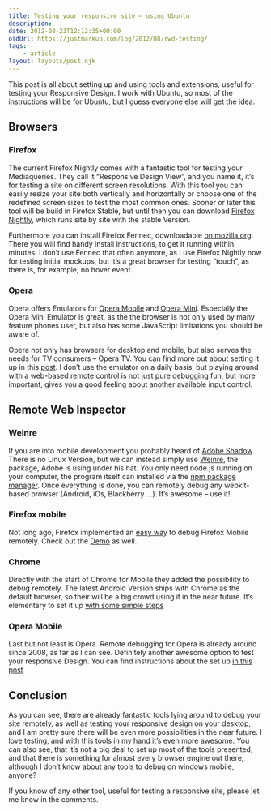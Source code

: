 ```yaml
---
title: Testing your responsive site – using Ubuntu
description: 
date: 2012-08-23T12:12:35+00:00
oldUrl: https://justmarkup.com/log/2012/08/rwd-testing/
tags:
    - article
layout: layouts/post.njk
---
```


This post is all about setting up and using tools and extensions, useful for testing your Responsive Design. I work with Ubuntu, so most of the instructions will be for Ubuntu, but I guess everyone else will get the idea.

Browsers
--------

### Firefox

The current Firefox Nightly comes with a fantastic tool for testing your Mediaqueries. They call it “Responsive Design View”, and you name it, it’s for testing a site on different screen resolutions. With this tool you can easily resize your site both vertically and horizontally or choose one of the redefined screen sizes to test the most common ones. Sooner or later this tool will be build in Firefox Stable, but until then you can download [Firefox Nightly](http://nightly.mozilla.org/), which runs site by site with the stable Version.

Furthermore you can install Firefox Fennec, downloadable [on mozilla.org](http://www.mozilla.org/projects/fennec/1.0a2/releasenotes/). There you will find handy install instructions, to get it running within minutes. I don’t use Fennec that often anymore, as I use Firefox Nightly now for testing initial mockups, but it’s a great browser for testing “touch”, as there is, for example, no hover event.  

### Opera

Opera offers Emulators for [Opera Mobile](http://www.omgubuntu.co.uk/2010/08/install-opera-mobile-in-ubuntu-deb) and [Opera Mini](http://www.omgubuntu.co.uk/2010/07/how-to-run-opera-mini-in-ubuntu). Especially the Opera Mini Emulator is great, as the the browser is not only used by many feature phones user, but also has some JavaScript limitations you should be aware of.

Opera not only has browsers for desktop and mobile, but also serves the needs for TV consumers – Opera TV. You can find more out about setting it up in this [post](http://dev.opera.com/articles/view/opera-tv-emulator-getting-started/). I don’t use the emulator on a daily basis, but playing around with a web-based remote control is not just pure debugging fun, but more important, gives you a good feeling about another available input control.

Remote Web Inspector
--------------------

### Weinre

If you are into mobile development you probably heard of [Adobe Shadow](http://labs.adobe.com/technologies/shadow/). There is no Linux Version, but we can instead simply use [Weinre](http://people.apache.org/~pmuellr/weinre/docs/latest/), the package, Adobe is using under his hat. You only need node.js running on your computer, the program itself can installed via the [npm package manager](http://people.apache.org/~pmuellr/weinre/docs/latest/Installing.html). Once everything is done, you can remotely debug any webkit-based browser (Android, iOs, Blackberry …). It’s awesome – use it!

### Firefox mobile

Not long ago, Firefox implemented an [easy way](https://hacks.mozilla.org/2012/08/remote-debugging-on-firefox-for-android/) to debug Firefox Mobile remotely. Check out the [Demo](http://www.youtube.com/watch?feature=player_embedded&v=Znj_8IFeTVs) as well.

### Chrome

Directly with the start of Chrome for Mobile they added the possibility to debug remotely. The latest Android Version ships with Chrome as the default browser, so their will be a big crowd using it in the near future. It’s elementary to set it up [with some simple steps](https://developers.google.com/chrome/mobile/docs/debugging)

### Opera Mobile

Last but not least is Opera. Remote debugging for Opera is already around since 2008, as far as I can see. Definitely another awesome option to test your responsive Design. You can find instructions about the set up [in this post](http://dev.opera.com/articles/view/remote-debugging-with-opera-dragonfly/).

Conclusion
----------

As you can see, there are already fantastic tools lying around to debug your site remotely, as well as testing your responsive design on your desktop, and I am pretty sure there will be even more possibilities in the near future. I love testing, and with this tools in my hand it’s even more awesome. You can also see, that it’s not a big deal to set up most of the tools presented, and that there is something for almost every browser engine out there, although I don’t know about any tools to debug on windows mobile, anyone?

If you know of any other tool, useful for testing a responsive site, please let me know in the comments.